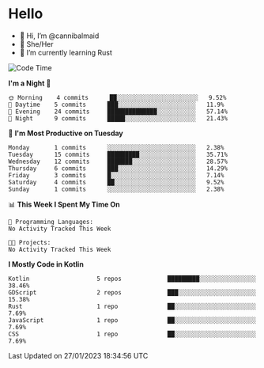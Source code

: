 # Hello
- 👋 Hi, I’m @cannibalmaid
- 👀 She/Her
- 🌱 I’m currently learning Rust

<!--START_SECTION:waka-->
![Code Time](http://img.shields.io/badge/Code%20Time-97%20hrs%206%20mins-blue)

**I'm a Night 🦉** 

```text
🌞 Morning    4 commits      ██░░░░░░░░░░░░░░░░░░░░░░░   9.52% 
🌆 Daytime    5 commits      ███░░░░░░░░░░░░░░░░░░░░░░   11.9% 
🌃 Evening    24 commits     ██████████████░░░░░░░░░░░   57.14% 
🌙 Night      9 commits      █████░░░░░░░░░░░░░░░░░░░░   21.43%

```
📅 **I'm Most Productive on Tuesday** 

```text
Monday       1 commits      ░░░░░░░░░░░░░░░░░░░░░░░░░   2.38% 
Tuesday      15 commits     █████████░░░░░░░░░░░░░░░░   35.71% 
Wednesday    12 commits     ███████░░░░░░░░░░░░░░░░░░   28.57% 
Thursday     6 commits      ███░░░░░░░░░░░░░░░░░░░░░░   14.29% 
Friday       3 commits      █░░░░░░░░░░░░░░░░░░░░░░░░   7.14% 
Saturday     4 commits      ██░░░░░░░░░░░░░░░░░░░░░░░   9.52% 
Sunday       1 commits      ░░░░░░░░░░░░░░░░░░░░░░░░░   2.38%

```


📊 **This Week I Spent My Time On** 

```text
💬 Programming Languages: 
No Activity Tracked This Week

🐱‍💻 Projects: 
No Activity Tracked This Week

```

**I Mostly Code in Kotlin** 

```text
Kotlin                   5 repos             █████████░░░░░░░░░░░░░░░░   38.46% 
GDScript                 2 repos             ███░░░░░░░░░░░░░░░░░░░░░░   15.38% 
Rust                     1 repo              ██░░░░░░░░░░░░░░░░░░░░░░░   7.69% 
JavaScript               1 repo              ██░░░░░░░░░░░░░░░░░░░░░░░   7.69% 
CSS                      1 repo              ██░░░░░░░░░░░░░░░░░░░░░░░   7.69%

```



 Last Updated on 27/01/2023 18:34:56 UTC
<!--END_SECTION:waka-->
